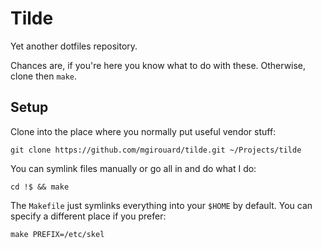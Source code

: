 Tilde
=====
Yet another dotfiles repository.

Chances are, if you're here you know what to do with these. Otherwise, clone then `make`.

Setup
-----
Clone into the place where you normally put useful vendor stuff:

    git clone https://github.com/mgirouard/tilde.git ~/Projects/tilde

You can symlink files manually or go all in and do what I do:

    cd !$ && make

The `Makefile` just symlinks everything into your `$HOME` by default. You can
specify a different place if you prefer:

    make PREFIX=/etc/skel
